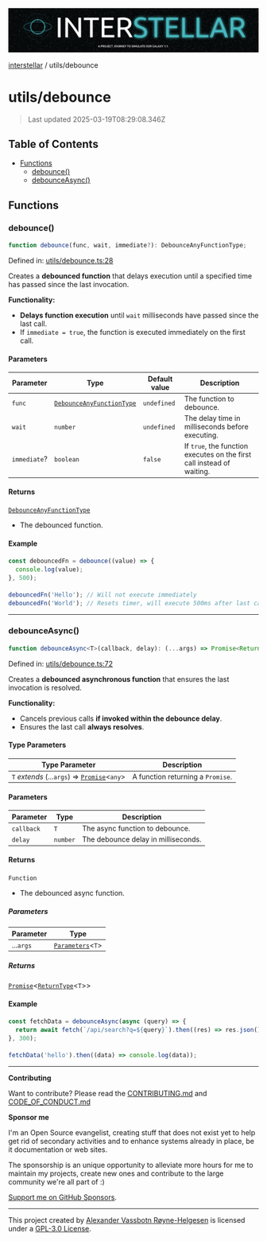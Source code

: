 <div><img alt="SPECCER logo" src="https://raw.githubusercontent.com/phun-ky/interstellar/main/public/interstellar-header.png" style="max-height:120px;"/></div>

[interstellar](../README.md) / utils/debounce

# utils/debounce

> Last updated 2025-03-19T08:29:08.346Z

## Table of Contents

- [Functions](#functions)
  - [debounce()](#debounce)
  - [debounceAsync()](#debounceasync)

## Functions

### debounce()

```ts
function debounce(func, wait, immediate?): DebounceAnyFunctionType;
```

Defined in:
[utils/debounce.ts:28](https://github.com/phun-ky/interstellar/blob/main/src/utils/debounce.ts#L28)

Creates a **debounced function** that delays execution until a specified time
has passed since the last invocation.

**Functionality:**

- **Delays function execution** until `wait` milliseconds have passed since the
  last call.
- If `immediate = true`, the function is executed immediately on the first call.

#### Parameters

| Parameter    | Type                                                                      | Default value | Description                                                            |
| ------------ | ------------------------------------------------------------------------- | ------------- | ---------------------------------------------------------------------- |
| `func`       | [`DebounceAnyFunctionType`](../types/debounce.md#debounceanyfunctiontype) | `undefined`   | The function to debounce.                                              |
| `wait`       | `number`                                                                  | `undefined`   | The delay time in milliseconds before executing.                       |
| `immediate`? | `boolean`                                                                 | `false`       | If `true`, the function executes on the first call instead of waiting. |

#### Returns

[`DebounceAnyFunctionType`](../types/debounce.md#debounceanyfunctiontype)

- The debounced function.

#### Example

```ts
const debouncedFn = debounce((value) => {
  console.log(value);
}, 500);

debouncedFn('Hello'); // Will not execute immediately
debouncedFn('World'); // Resets timer, will execute 500ms after last call
```

---

### debounceAsync()

```ts
function debounceAsync<T>(callback, delay): (...args) => Promise<ReturnType<T>>;
```

Defined in:
[utils/debounce.ts:72](https://github.com/phun-ky/interstellar/blob/main/src/utils/debounce.ts#L72)

Creates a **debounced asynchronous function** that ensures the last invocation
is resolved.

**Functionality:**

- Cancels previous calls **if invoked within the debounce delay**.
- Ensures the last call **always resolves**.

#### Type Parameters

| Type Parameter                                                                                                                      | Description                       |
| ----------------------------------------------------------------------------------------------------------------------------------- | --------------------------------- |
| `T` _extends_ (...`args`) => [`Promise`](https://developer.mozilla.org/docs/Web/JavaScript/Reference/Global_Objects/Promise)<`any`> | A function returning a `Promise`. |

#### Parameters

| Parameter  | Type     | Description                         |
| ---------- | -------- | ----------------------------------- |
| `callback` | `T`      | The async function to debounce.     |
| `delay`    | `number` | The debounce delay in milliseconds. |

#### Returns

`Function`

- The debounced async function.

##### Parameters

| Parameter | Type                                                                                                |
| --------- | --------------------------------------------------------------------------------------------------- |
| ...`args` | [`Parameters`](https://www.typescriptlang.org/docs/handbook/utility-types.html#parameterstype)<`T`> |

##### Returns

[`Promise`](https://developer.mozilla.org/docs/Web/JavaScript/Reference/Global_Objects/Promise)<[`ReturnType`](https://www.typescriptlang.org/docs/handbook/utility-types.html#returntypetype)<`T`>>

#### Example

```ts
const fetchData = debounceAsync(async (query) => {
  return await fetch(`/api/search?q=${query}`).then((res) => res.json());
}, 300);

fetchData('hello').then((data) => console.log(data));
```

---

**Contributing**

Want to contribute? Please read the
[CONTRIBUTING.md](https://github.com/phun-ky/interstellar/blob/main/CONTRIBUTING.md)
and
[CODE_OF_CONDUCT.md](https://github.com/phun-ky/interstellar/blob/main/CODE_OF_CONDUCT.md)

**Sponsor me**

I'm an Open Source evangelist, creating stuff that does not exist yet to help
get rid of secondary activities and to enhance systems already in place, be it
documentation or web sites.

The sponsorship is an unique opportunity to alleviate more hours for me to
maintain my projects, create new ones and contribute to the large community
we're all part of :)

[Support me on GitHub Sponsors](https://github.com/sponsors/phun-ky).

---

This project created by [Alexander Vassbotn Røyne-Helgesen](http://phun-ky.net)
is licensed under a
[GPL-3.0 License](https://choosealicense.com/licenses/gpl-3.0/).
